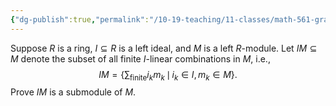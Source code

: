```yaml
---
{"dg-publish":true,"permalink":"/10-19-teaching/11-classes/math-561-graduate-algebra/exercises/submodules-via-ideals/","updated":"2024-10-07T11:01:38-07:00"}
---
```


 Suppose $R$ is a ring, $I\subseteq R$ is a left ideal, and $M$ is a left $R$-module. Let $IM\subseteq M$ denote the subset of all finite $I$-linear combinations in $M$, i.e., $$IM = \left\{\sum_{\text{finite}} i_k m_k\,\mid\, i_k\in I,\, m_k\in M\right\}.$$ Prove $IM$ is a submodule of $M$.